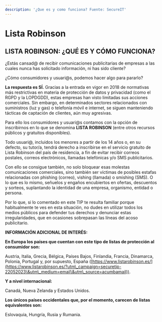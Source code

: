 ```yaml
---
description: '¿Que es y como funciona? Fuente: SecureIT'
---
```


# Lista Robinson

## **LISTA ROBINSON: ¿QUÉ ES Y CÓMO FUNCIONA?**&#x20;

¿Estás cansad@ de recibir comunicaciones publicitarias de empresas a las cuales nunca has solicitado información, ni has sido cliente?

¿Cómo consumidores y usuari@s, podemos hacer algo para pararlo?

**La respuesta es SÍ.** Gracias a la entrada en vigor en 2018 de normativas más restrictivas en materia de protección de datos y privacidad (como el RGPD y la LOPDGDD), estas empresas han visto limitadas sus acciones comerciales. Sin embargo, en determinados sectores relacionados con suministros (luz y gas) o telefonía móvil e internet, se siguen manteniendo tácticas de captación de clientes, aún muy agresivas.

Para ello los consumidores y usuari@s contamos con la opción de inscribirnos en lo que se denomina **LISTA ROBINSON** (entre otros recursos públicos y gratuitos disponibles).

Todo usuari@, incluidos los menores a partir de los 14 años o, en su defecto, su tutor/a, tendrá derecho a inscribirse en el servicio gratuito de Lista Robinson del país de residencia, a fin de evitar recibir correos postales, correos electrónicos, llamadas telefónicas y/o SMS publicitarios.

Con ello se consigue también, no solo bloquear esas molestas comunicaciones comerciales, sino también ser víctimas de posibles estafas relacionadas con phishing (correo), vishing (llamada) o smishing (SMS). O lo que es lo mismo, señuelos y engaños encubiertos en ofertas, descuentos y sorteos, suplantando la identidad de una empresa, organismo, entidad o persona.

Por lo que, si lo comentado en este TIP te resulta familiar porque habitualmente te ves en esta situación, no dudes en utilizar todos los medios públicos para defender tus derechos y denunciar estas irregularidades, que en ocasiones sobrepasan las líneas del acoso publicitario.

**INFORMACIÓN ADICIONAL DE INTERÉS:**

**En Europa los países que cuentan con este tipo de listas de protección al consumidor son:**

Austria, Italia, Grecia, Bélgica, Países Bajos, Finlandia, Francia, Dinamarca, Polonia, Portugal y, por supuesto, España ([https://www.listarobinson.es/](https://www.listarobinson.es/?utm\_campaign=securetip-22052023\&utm\_medium=email\&utm\_source=acumbamail)).

**Y a nivel internacional:**

Canadá, Nueva Zelanda y Estados Unidos.

**Los únicos países occidentales que, por el momento, carecen de listas equivalentes son:**

Eslovaquia, Hungría, Rusia y Rumania.
